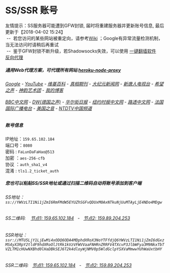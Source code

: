 # SS/SSR 账号 

友情提示：SS服务器可能遭到GFW封锁, 届时将重建服务器并更新账号信息, 最后更新于【2018-04-02 15:24】
<br/>&nbsp;--&nbsp; 若您访问的某些网站被重定向，请参考[Wiki](https://github.com/gfw-breaker/ssr-accounts/wiki) ；Google有异常流量检测机制，当无法访问时请稍后再重试
<br/>&nbsp;--&nbsp; 鉴于GFW封锁不断升级，若Shadowsocks失效，可以使用 [一键翻墙软件](https://github.com/gfw-breaker/nogfw/blob/master/README.md) &nbsp;&nbsp;&nbsp;
[反向代理](https://github.com/gfw-breaker/open-proxy/wiki/proxy)

##### 通用Web代理方案，可代理所有网站 [heroku-node-proxy](https://github.com/gfw-breaker/heroku-node-proxy#--end--) 

######  [Google](https://fierce-hamlet-57071.herokuapp.com/proxy/https://www.google.com/search?q=425事件) - [YouTube](https://git.io/vxNPj) - [维基百科](https://fierce-hamlet-57071.herokuapp.com/proxy/https://zh.wikipedia.org/wiki/喬高-麥塔斯調查報告)  - [真相期刊](https://fierce-hamlet-57071.herokuapp.com/proxy/http://qikan.minghui.org/display.aspx?category_id=3&zhuanti_id=2) - [大纪元新闻网](https://fierce-hamlet-57071.herokuapp.com/proxy/http://www.epochtimes.com/) - [新唐人电视台](https://fierce-hamlet-57071.herokuapp.com/proxy/http://www.ntdtv.com/) - [希望之声](https://fierce-hamlet-57071.herokuapp.com/proxy/http://soundofhope.org/) - [神韵艺术团](https://fierce-hamlet-57071.herokuapp.com/proxy/http://www.ntdtv.com/xtr/gb/prog673.html) - [我的博客](https://fierce-hamlet-57071.herokuapp.com/proxy/http://truth.atspace.eu/)<br/> <br/> [BBC中文网](https://fierce-hamlet-57071.herokuapp.com/proxy/http://www.bbc.com/zhongwen/simp) - [DW(德国之声)](https://fierce-hamlet-57071.herokuapp.com/proxy/http://www.dw.com/zh/在线报导/s-9058?&zhongwen=simp) - [华尔街日报](https://fierce-hamlet-57071.herokuapp.com/proxy/https://cn.wsj.com/zh-hans) - [纽约时报中文网](https://fierce-hamlet-57071.herokuapp.com/proxy/https://cn.nytimes.com/) - [路透中文网](https://fierce-hamlet-57071.herokuapp.com/proxy/https://cn.reuters.com/) - [法国国际广播电台](https://fierce-hamlet-57071.herokuapp.com/proxy/http://cn.rfi.fr/) - [美国之音](https://fierce-hamlet-57071.herokuapp.com/proxy/https://www.voachinese.com/) - [NTDTV中国频道](https://git.io/vxShq)


##### 账号信息
IP地址：`159.65.102.184`  
端口号：`8080`  
密码  : `FaLunDaFaHao@513`  
加密  ：`aes-256-cfb`  
协议  ：`auth_sha1_v4`  
混淆  : `tls1.2_ticket_auth`  

##### 您也可以粘贴SS/SSR地址或通过扫描二维码自动将账号添加到客户端

######  SS地址： `ss://YWVzLTI1Ni1jZmI6RmFMdW5EYUZhSGFvQDUxM0AxNTkuNjUuMTAyLjE4NDo4MDgw`   
######  SS二维码: &nbsp;&nbsp; <a href="http://159.65.102.184/info/ss.html" target="_blank">节点1: 159.65.102.184</a> &nbsp;&nbsp;-&nbsp;&nbsp; <a href="http://159.89.204.253/info/ss.html" target="_blank">节点2: 159.89.204.253</a>

######  SSR地址： `ssr://MTU5LjY1LjEwMi4xODQ6ODA4MDphdXRoX3NoYTFfdjQ6YWVzLTI1Ni1jZmI6dGxzMS4yX3RpY2tldF9hdXRoOlJtRk1kVzVFWVVaaFNHRnZRRFV4TXcvP3JlbWFya3M9NkxTbTVZLTM1cHUwNXBhd0lHaDBkSEJ6T2k4dloyWjNMV0p5WldGclpYSXVaMmwwYUhWaUxtbHY`     
######  SSR二维码: &nbsp;&nbsp;<a href="http://159.65.102.184/info/ssr.html" target="_blank">节点1: 159.65.102.184</a> &nbsp;&nbsp;-&nbsp;&nbsp; <a href="http://159.89.204.253/info/ssr.html" target="_blank">节点2: 159.89.204.253</a>


